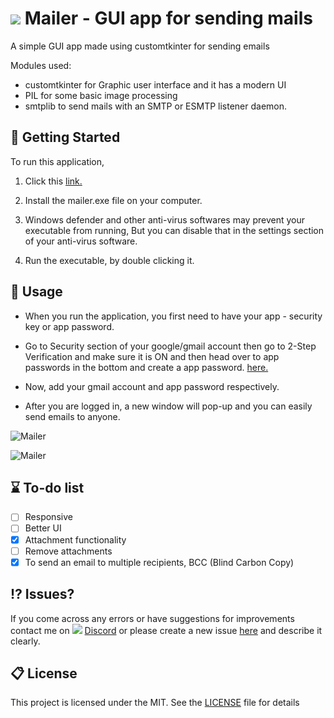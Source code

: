 # ![](https://media.discordapp.net/attachments/1219635979040591972/1219636001392300173/9068642.png?ex=660c058a&is=65f9908a&hm=e3c601cd2de326efe9bbaf9242bbfca8e20e6d6200a75df36ca1df01def8b74b&=&format=webp&quality=lossless&width=30&height=30) Mailer - GUI app for sending mails

A simple GUI app made using customtkinter for sending emails

Modules used:

- customtkinter for Graphic user interface and it has a modern UI
- PIL for some basic image processing
- smtplib to send mails with an SMTP or ESMTP listener daemon.

## 🚀 Getting Started

To run this application,

1. Click this [link.](https://github.com/yash6843/Mailer/blob/main/output/main.exe)

2. Install the mailer.exe file on your computer.

3. Windows defender and other anti-virus softwares may prevent your executable from running, But you can disable that in the settings section of your anti-virus software.

4. Run the executable, by double clicking it.

## 📝 Usage

- When you run the application, you first need to have your app - security key or app password.

- Go to Security section of your google/gmail account then go to 2-Step Verification and make sure it is ON and then head over to app passwords in the bottom and create a app password. [here.](https://myaccount.google.com/apppasswords)

- Now, add your gmail account and app password respectively.

- After you are logged in, a new window will pop-up and you can easily send emails to anyone.

![Mailer](https://media.discordapp.net/attachments/1216395074967965737/1219716228222947448/image.png?ex=660c5042&is=65f9db42&hm=8ae8ca83274545f0ae87b841ca3a2e64223e2f65a9a2b57b3ae58395b8415df0&=&format=webp&quality=lossless&width=852&height=670)

![Mailer](https://media.discordapp.net/attachments/1216395074967965737/1219719599738716261/image.png?ex=660c5365&is=65f9de65&hm=76cb41f08315b9c88ca4a46068c81114620cb2660172c44af13aa8fd7c0218b2&=&format=webp&quality=lossless&width=551&height=437)

## ⌛ To-do list

- [ ] Responsive
- [ ] Better UI
- [x] Attachment functionality
- [ ] Remove attachments
- [x] To send an email to multiple recipients, BCC (Blind Carbon Copy)

## ⁉️ Issues?

If you come across any errors or have suggestions for improvements contact me on ![](https://media.discordapp.net/attachments/1219635979040591972/1219727908654940160/a-removebg-preview.png?ex=660c5b22&is=65f9e622&hm=c98b8322ef58025a0d6e6e4783e29d03364ce2e66ada7707c34be178a5b07ba8&=&format=webp&quality=lossless&width=20&height=20) [Discord](https://discord.gg/4zEhZaKWfV) or please create a new issue [here](https://github.com/yash6843/Mailer/issues) and describe it clearly.

## 📋 License

This project is licensed under the MIT. See the [LICENSE](https://github.com/yash6843/Mailer/blob/main/license.md) file for details
